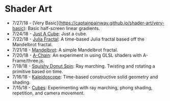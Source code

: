 # Shader Art
* 7/27/18 - [Very Basic]{https://captainpainway.github.io/shader-art/very-basic): Basic half-screen linear gradients.
* 7/24/18 - [Just A Cube](https://captainpainway.github.io/shader-art/just-a-cube): Just a cube.
* 7/22/18 - [Julia Fractal](https://captainpainway.github.io/shader-art/juliafractal): A time-based Julia fractal based off the Mandelbrot fractal.
* 7/21/18 - [Mandelbrot](https://captainpainway.github.io/shader-art/mandelbrot): A simple Mandelbrot fractal.
* 7/20/18 - [A-Chain](https://captainpainway.github.io/shader-art/a-chain): An experiment in using GLSL shaders with A-Frame/three.js.
* 7/18/18 - [Squishy Donut Spin](https://captainpainway.github.io/shader-art/squishydonutspin): Ray marching. Twisting and rotating a primitive based on time.
* 7/16/18 - [Kaleidoscope](https://captainpainway.github.io/shader-art/kaleidoscope): Time-based constructive solid geometry and shading.
* 7/15/18 - [Cubes](https://captainpainway.github.io/shader-art/cubes): Experimenting with ray marching, phong shading, repetition, and camera movement.
